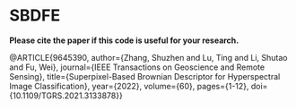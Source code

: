 # SBDFE

 **Please cite the paper if this code is useful for your research.**
 
 @ARTICLE{9645390,
 author={Zhang, Shuzhen and Lu, Ting and Li, Shutao and Fu, Wei},
 journal={IEEE Transactions on Geoscience and Remote Sensing}, 
 title={Superpixel-Based Brownian Descriptor for Hyperspectral Image Classification}, 
 year={2022},
 volume={60},
 pages={1-12},
 doi={10.1109/TGRS.2021.3133878}}
